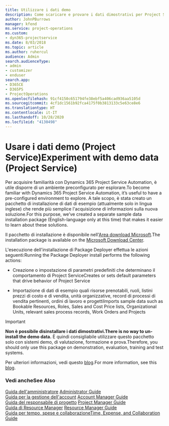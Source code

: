 ```yaml
---
title: Utilizzare i dati demo
description: Come scaricare e provare i dati dimostrativi per Project Service Automation.
author: JohnPBurrows
manager: kfend
ms.service: project-operations
ms.custom:
- dyn365-projectservice
ms.date: 8/03/2018
ms.topic: article
ms.author: ruhercul
audience: Admin
search.audienceType:
- admin
- customizer
- enduser
search.app:
- D365CE
- D365PS
- ProjectOperations
ms.openlocfilehash: 91cf4150c651794fe38ebf5a406cad936aa5105d
ms.sourcegitcommit: 4cf1dc1561b92fca4175f0b3813133c5e63ce8e6
ms.translationtype: HT
ms.contentlocale: it-IT
ms.lasthandoff: 10/28/2020
ms.locfileid: "4130498"
---
```

# <a name="experiment-with-demo-data-project-service"></a><span data-ttu-id="7a9b7-103">Usare i dati demo (Project Service)</span><span class="sxs-lookup"><span data-stu-id="7a9b7-103">Experiment with demo data (Project Service)</span></span>

<span data-ttu-id="7a9b7-104">Per acquisire familiarità con Dynamics 365 Project Service Automation, è utile disporre di un ambiente preconfigurato per esplorare.</span><span class="sxs-lookup"><span data-stu-id="7a9b7-104">To become familiar with Dynamics 365 Project Service Automation, it’s useful to have a pre-configured environment to explore.</span></span> <span data-ttu-id="7a9b7-105">A tale scopo, è stata creato un pacchetto di installazione di dati di esempio (attualmente solo in lingua inglese) che rende più semplice l'acquisizione di informazioni sulla nuova soluzione.</span><span class="sxs-lookup"><span data-stu-id="7a9b7-105">For this purpose, we’ve created a separate sample data installation package (English-language only at this time) that makes it easier to learn about these solutions.</span></span> 

<span data-ttu-id="7a9b7-106">Il pacchetto di installazione è disponibile nell'[Area download Microsoft](https://go.microsoft.com/fwlink/?linkid=859966).</span><span class="sxs-lookup"><span data-stu-id="7a9b7-106">The installation package is available on the [Microsoft Download Center](https://go.microsoft.com/fwlink/?linkid=859966).</span></span>  

<span data-ttu-id="7a9b7-107">L'esecuzione dell'installazione di Package Deployer effettua le azioni seguenti:</span><span class="sxs-lookup"><span data-stu-id="7a9b7-107">Running the Package Deployer install performs the following actions:</span></span> 
  
-   <span data-ttu-id="7a9b7-108">Creazione o impostazione di parametri predefiniti che determinano il comportamento di Project Service</span><span class="sxs-lookup"><span data-stu-id="7a9b7-108">Creates or sets default parameters that drive behavior of Project Service</span></span>  
  
-   <span data-ttu-id="7a9b7-109">Importazione di dati di esempio quali risorse prenotabili, ruoli, listini prezzi di costo e di vendita, unità organizzative, record di processi di vendita pertinenti, ordini di lavoro e progetti</span><span class="sxs-lookup"><span data-stu-id="7a9b7-109">Imports sample data such as Bookable Resources, Roles, Sales and Cost Price lists, Organizational Units, relevant sales process records, Work Orders and Projects</span></span>    
  
> [!IMPORTANT]
> <span data-ttu-id="7a9b7-110">**Non è possibile disinstallare i dati dimostrativi.**</span><span class="sxs-lookup"><span data-stu-id="7a9b7-110">**There is no way to un-install the demo data.**</span></span> <span data-ttu-id="7a9b7-111">È quindi consigliabile utilizzare questo pacchetto solo con sistemi demo, di valutazione, formazione e prova.</span><span class="sxs-lookup"><span data-stu-id="7a9b7-111">Therefore, you should only use this package on demonstration, evaluation, training and test systems.</span></span>

<span data-ttu-id="7a9b7-112">Per ulteriori informazioni, vedi questo [blog](https://blogs.msdn.microsoft.com/crm/2017/10/24/microsoft-dynamics-365-for-field-service-and-project-service-automation-sample-data).</span><span class="sxs-lookup"><span data-stu-id="7a9b7-112">For more information, see this [blog](https://blogs.msdn.microsoft.com/crm/2017/10/24/microsoft-dynamics-365-for-field-service-and-project-service-automation-sample-data).</span></span>





  
### <a name="see-also"></a><span data-ttu-id="7a9b7-113">Vedi anche</span><span class="sxs-lookup"><span data-stu-id="7a9b7-113">See Also</span></span>  
 <span data-ttu-id="7a9b7-114">[Guida dell'amministratore](../psa/admin-guide.md) </span><span class="sxs-lookup"><span data-stu-id="7a9b7-114">[Administrator Guide](../psa/admin-guide.md) </span></span>  
 <span data-ttu-id="7a9b7-115">[Guida per la gestione dell'account](../psa/account-manager-guide.md) </span><span class="sxs-lookup"><span data-stu-id="7a9b7-115">[Account Manager Guide](../psa/account-manager-guide.md) </span></span>  
 <span data-ttu-id="7a9b7-116">[Guida del responsabile di progetto](../psa/project-manager-guide.md) </span><span class="sxs-lookup"><span data-stu-id="7a9b7-116">[Project Manager Guide](../psa/project-manager-guide.md) </span></span>  
 <span data-ttu-id="7a9b7-117">[Guida di Resource Manager](../psa/resource-manager-guide.md) </span><span class="sxs-lookup"><span data-stu-id="7a9b7-117">[Resource Manager Guide](../psa/resource-manager-guide.md) </span></span>  
 [<span data-ttu-id="7a9b7-118">Guida per tempo, spese e collaborazione</span><span class="sxs-lookup"><span data-stu-id="7a9b7-118">Time, Expense, and Collaboration Guide</span></span>](../psa/time-expense-collaboration-guide.md)

